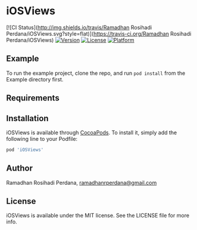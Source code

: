 # iOSViews

[![CI Status](http://img.shields.io/travis/Ramadhan Rosihadi Perdana/iOSViews.svg?style=flat)](https://travis-ci.org/Ramadhan Rosihadi Perdana/iOSViews)
[![Version](https://img.shields.io/cocoapods/v/iOSViews.svg?style=flat)](http://cocoapods.org/pods/iOSViews)
[![License](https://img.shields.io/cocoapods/l/iOSViews.svg?style=flat)](http://cocoapods.org/pods/iOSViews)
[![Platform](https://img.shields.io/cocoapods/p/iOSViews.svg?style=flat)](http://cocoapods.org/pods/iOSViews)

## Example

To run the example project, clone the repo, and run `pod install` from the Example directory first.

## Requirements

## Installation

iOSViews is available through [CocoaPods](http://cocoapods.org). To install
it, simply add the following line to your Podfile:

```ruby
pod 'iOSViews'
```

## Author

Ramadhan Rosihadi Perdana, ramadhanrperdana@gmail.com

## License

iOSViews is available under the MIT license. See the LICENSE file for more info.
